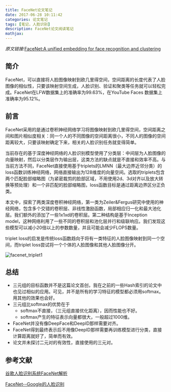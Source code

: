 ```yaml
---
title: FaceNet论文笔记
date: 2017-06-28 10:11:42
categories: 论文笔记
tags: [笔记，人脸识别]
description: FaceNet论文阅读笔记
mathjax:
---
```


*原文链接*:[FaceNet:A unified embedding for face recognition and clustering](https://arxiv.org/abs/1503.03832)

## 简介

FaceNet，可以直接将人脸图像映射到欧几里得空间，空间距离的长度代表了人脸图像的相似性，只要该映射空间生成，人脸识别、验证和聚类等任务就可以轻松完成。FaceNet在LFW数据集上的准确率为99.63%，在YouTube Faces 数据集上准确率为95.12%。

## 前言

FaceNet采用的是通过卷积神经网络学习将图像映射到欧几里得空间，空间距离之间和图片相似度相关：同一个人的不同图像的空间距离很小，不同人的图像的空间距离较大，只要该映射确定下来，相关的人脸识别任务就变得简单。

当前存在的基于深度神经网络的人脸识别模型使用了分类层：中间层为人脸图像的向量映射，然后以分类层作为输出层，这类方法的缺点就是不直接和效率不高。与当前方法不同，FaceNet直接使用基于triplets的LMNN（最大边界近邻分类）的loss函数训练神经网络，网络直接输出为128维度的向量空间。选取的triplets包含两个匹配脸部缩略图（为紧密裁剪的脸部区域，不用使用2d、3d对齐以及放大转换等预处理）和一个非匹配的脸部缩略图，loss函数目标是通过距离边界区分正负类。

本文中，探索了两类深度卷积神经网络，第一类为Zeiler&Fergus研究中使用的神经网络，包含多个交错的卷积层、非线性激励函数，局部相应归一化和最大池化层。我们额外的添加了一些1x1xd的卷积层。第二种结构是基于Inception model，这种网络利用了一些不同的卷积层和池化层并行和级联响应。我们发现这些模型可以减小20倍以上的参数数量，并且可能会减少FLOPS数量。

triplet loss的启发是传统loss函数趋向于将有一类特征的人脸图像映射到同一个空间，而triplet loss尝试将一个个体的人脸图像和其他人脸图像分开。

![facenet_triplet1](/images/facenet_triplet1.png)





## 总结

- 三元组的目标函数并不是这篇论文首创，我在之前的一些Hash索引的论文中也见过相似的应用。可见，并不是所有的学习特征的模型都必须用softmax。用其他的效果也会好。
- 三元组比softmax的优势在于
  - softmax不直接，（三元组直接优化距离），因而性能也不好。
  - softmax产生的特征表示向量都很大，一般超过1000维。
- FaceNet并没有像DeepFace和DeepID那样需要对齐。
- FaceNet得到最终表示后不用像DeepID那样需要再训练模型进行分类，直接计算距离就好了，简单而有效。
- 论文并未探讨二元对的有效性，直接使用的三元对。



## 参考文献

[谷歌人脸识别系统FaceNet解析](https://zhuanlan.zhihu.com/p/24837264)

[FaceNet--Google的人脸识别](http://blog.csdn.net/stdcoutzyx/article/details/46687471)

